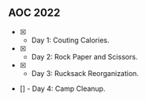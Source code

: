 ## AOC 2022

- [x] - Day 1: Couting Calories.
- [x] - Day 2: Rock Paper and Scissors.
- [x] - Day 3: Rucksack Reorganization.
- [] - Day 4: Camp Cleanup.
